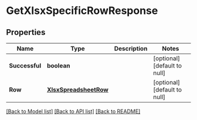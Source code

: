# GetXlsxSpecificRowResponse

## Properties
Name | Type | Description | Notes
------------ | ------------- | ------------- | -------------
**Successful** | **boolean** |  | [optional] [default to null]
**Row** | [**XlsxSpreadsheetRow**](XlsxSpreadsheetRow.md) |  | [optional] [default to null]

[[Back to Model list]](../README.md#documentation-for-models) [[Back to API list]](../README.md#documentation-for-api-endpoints) [[Back to README]](../README.md)


